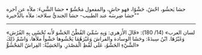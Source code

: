‌حشا يَحشُو، احْشُ، حَشْوًا، فهو حاشٍ، والمفعول مَحْشُوّ
• ‌حشا الشَّيءَ: ملأه عن آخره "‌حشا ضِرسَه عند الطبيب- ‌حشا الجنديُّ سلاحَه: ملأه بالذَّخيرة"

___

«لسان العرب» (14/ 180):
«قَالَ الأَزهري: وَبِهِ سُمِّيَ القُطْنُ الحَشْوَ لأَنه تُحْشَى بِهِ الفُرُش وَغَيْرُهَا. ابْنُ سِيدَهْ: وحَشَا الوِسادة والفراشَ وَغَيْرَهُمَا يَحْشُوها حَشْواً ملأَها، وَاسْمُ ذَلِكَ الشَّيْءِ الحَشْوُ، عَلَى لَفْظِ الْمَصْدَرِ. والحَشِيَّةُ: الفِراشُ المَحْشُوُّ»